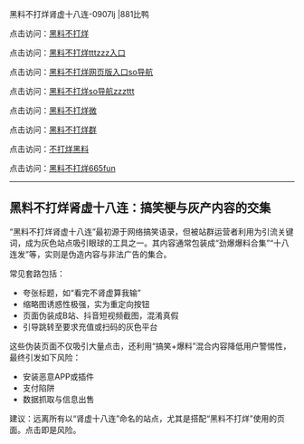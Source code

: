 黑料不打烊肾虚十八连-0907lj |881比鸭

点击访问：<a href="https://heiliaolvzlu3.pages.dev">黑料不打烊</a>  

点击访问：<a href="https://heiliaoyvnrda.pages.dev">黑料不打烊tttzzz入口</a>  

点击访问：<a href="https://heiliaoryrhyu.pages.dev">黑料不打烊网页版入口so导航</a>  

点击访问：<a href="https://heiliao5s28gk.pages.dev">黑料不打烊so导航zzzttt</a>  

点击访问：<a href="https://heiliao9wsbg3.pages.dev">黑料不打烊微</a>  

点击访问：<a href="https://heiliaoxfe5rb.pages.dev">黑料不打烊群</a>  

点击访问：<a href="https://heiliaokof3cy.pages.dev">不打烊黑料</a>  

点击访问：<a href="https://heiliaoxrq8i9.pages.dev">黑料不打烊665fun</a>  

---

## 黑料不打烊肾虚十八连：搞笑梗与灰产内容的交集

“黑料不打烊肾虚十八连”最初源于网络搞笑语录，但被站群运营者利用为引流关键词，成为灰色站点吸引眼球的工具之一。其内容通常包装成“劲爆爆料合集”“十八连发”等，实则是伪造内容与非法广告的集合。

常见套路包括：
- 夸张标题，如“看完不肾虚算我输”  
- 缩略图诱惑性极强，实为重定向按钮  
- 页面伪装成B站、抖音短视频截图，混淆真假  
- 引导跳转至要求充值或扫码的灰色平台

这些伪装页面不仅吸引大量点击，还利用“搞笑+爆料”混合内容降低用户警惕性，最终引发如下风险：
- 安装恶意APP或插件  
- 支付陷阱  
- 数据抓取与信息出售

建议：远离所有以“肾虚十八连”命名的站点，尤其是搭配“黑料不打烊”使用的页面。点击即是风险。

